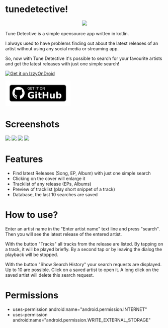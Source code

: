 # tunedetective!
<p align="center">
<img src="https://github.com/n000tavailable/tunedetective/assets/135447708/7a7e6249-d450-4ba5-837c-2e4a55d7edd9" width="200">
</p>

Tune Detective is a simple opensource app written in kotlin.

I always used to have problems finding out about the latest releases of an artist
without using any social media or streaming app.

So, now with Tune Detective it's possible to search for your
favourite artists and get the latest releases with just one
simple search!

[<img src="https://gitlab.com/IzzyOnDroid/repo/-/raw/master/assets/IzzyOnDroid.png"
      alt='Get it on IzzyOnDroid'
      height="80">](https://apt.izzysoft.de/fdroid/index/apk/com.n0tavailable.tunedetective)

[<img src="https://raw.githubusercontent.com/deckerst/common/main/assets/get-it-on-github.png"
      alt='Get it on GitHub'
      height="80">](https://github.com/n000tavailable/tunedetective/releases/latest)

# Screenshots
<img src="https://github.com/n000tavailable/tunedetective/assets/135447708/a2176ddd-8aef-4a7b-936f-474e9650ecf7" width="350">
<img src="https://github.com/n000tavailable/tunedetective/assets/135447708/42b5d988-66cf-4817-ac60-86ee49625510" width="350">
<img src="https://github.com/n000tavailable/tunedetective/assets/135447708/f54b55fb-dc7a-42fc-9cc1-5cac018c4db7" width="350">
<img src="https://github.com/n000tavailable/tunedetective/assets/135447708/5e0eb9bb-7453-4453-bcc8-10ba5849e049" width="350">


# Features
- Find latest Releases (Song, EP, Album) with just one simple search
- Clicking on the cover will enlarge it
- Tracklist of any release (EPs, Albums)
- Preview of tracklist (play short snippet of a track)
- Database, the last 10 searches are saved

# How to use?
Enter an artist name in the "Enter artist name" text line and press "search".
Then you will see the latest release of the entered artist.

With the button "Tracks" all tracks from the release are listed. By tapping on a track, it will be played briefly. By a second tap or by leaving the dialog the playback will be stopped.

With the button "Show Search History" your search requests are displayed. Up to 10 are possible. Click on a saved artist to open it.
A long click on the saved artist will delete this search request.

# Permissions
- uses-permission android:name="android.permission.INTERNET"
- uses-permission android:name="android.permission.WRITE_EXTERNAL_STORAGE"




